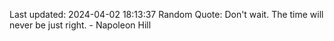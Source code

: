 Last updated: 2024-04-02 18:13:37
Random Quote: Don't wait. The time will never be just right. - Napoleon Hill
